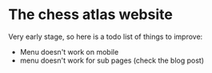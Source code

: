 # The chess atlas website

Very early stage, so here is a todo list of things to improve:

- Menu doesn't work on mobile
- menu doesn't work for sub pages (check the blog post)